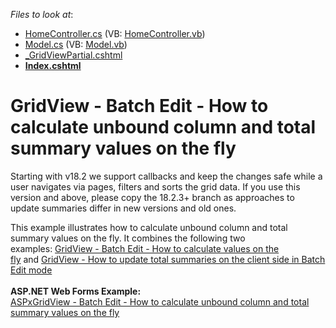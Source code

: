 <!-- default file list -->
*Files to look at*:

* [HomeController.cs](./CS/GridViewBatchEdit/Controllers/HomeController.cs) (VB: [HomeController.vb](./VB/GridViewBatchEdit/Controllers/HomeController.vb))
* [Model.cs](./CS/GridViewBatchEdit/Models/Model.cs) (VB: [Model.vb](./VB/GridViewBatchEdit/Models/Model.vb))
* [_GridViewPartial.cshtml](./CS/GridViewBatchEdit/Views/Home/_GridViewPartial.cshtml)
* **[Index.cshtml](./CS/GridViewBatchEdit/Views/Home/Index.cshtml)**
<!-- default file list end -->
# GridView - Batch Edit - How to calculate unbound column and total summary values on the fly

<p>Starting with v18.2 we support callbacks and keep the changes safe while a user navigates via pages, filters and sorts the grid data. If you use this version and above, please copy the 18.2.3+ branch as approaches to update summaries differ in new versions and old ones.</p>

This example illustrates how to calculate unbound column and total summary values on the fly. It combines the following two examples: <a href="https://www.devexpress.com/Support/Center/p/T124603">GridView - Batch Edit - How to calculate values on the fly</a> and <a href="https://www.devexpress.com/Support/Center/p/T137186">GridView - How to update total summaries on the client side in Batch Edit mode</a> <br /><br /><strong>ASP.NET Web Forms Example:</strong><a href="https://www.devexpress.com/Support/Center/p/T116925"><br />ASPxGridView - Batch Edit - How to calculate unbound column and total summary values on the fly</a><br /><br />

<br/>


